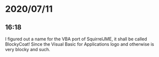 # 2020/07/11

## 16:18

I figured out a name for the VBA port of SquirrelJME, it shall be called
BlockyCoat! Since the Visual Basic for Applications logo and otherwise is
very blocky and such.